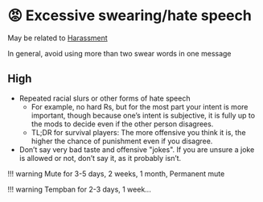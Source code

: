 # 😡 Excessive swearing/hate speech

May be related to [Harassment](excessivepvp.md)

In general, avoid using more than two swear words in one message

## **High**

- Repeated racial slurs or other forms of hate speech
  - For example, no hard Rs, but for the most part your intent is more important, though because one’s intent is subjective, it is fully up to the mods to decide even if the other person disagrees.
  - TL;DR for survival players: The more offensive you think it is, the higher the chance of punishment even if you disagree.
- Don’t say very bad taste and offensive "jokes". If you are unsure a joke is allowed or not, don’t say it, as it probably isn’t.

!!! warning
Mute for 3-5 days, 2 weeks, 1 month, Permanent mute

!!! warning
Tempban for 2-3 days, 1 week...
